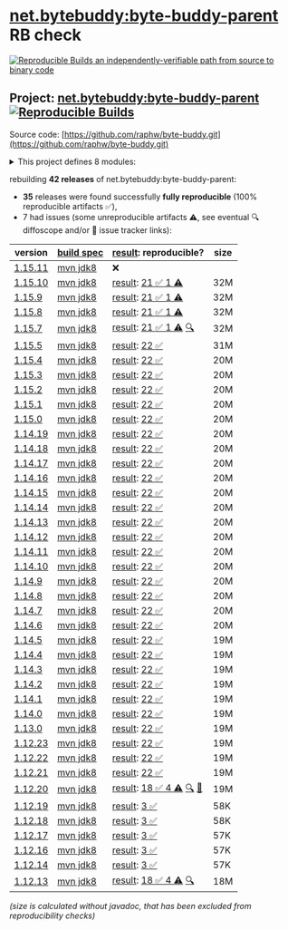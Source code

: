 [net.bytebuddy:byte-buddy-parent](https://central.sonatype.com/artifact/net.bytebuddy/byte-buddy-parent/versions) RB check
=======

[![Reproducible Builds](https://reproducible-builds.org/images/logos/rb.svg) an independently-verifiable path from source to binary code](https://reproducible-builds.org/)

## Project: [net.bytebuddy:byte-buddy-parent](https://central.sonatype.com/artifact/net.bytebuddy/byte-buddy-parent/versions) [![Reproducible Builds](https://img.shields.io/endpoint?url=https://raw.githubusercontent.com/jvm-repo-rebuild/reproducible-central/master/content/net/bytebuddy/badge.json)](https://github.com/jvm-repo-rebuild/reproducible-central/blob/master/content/net/bytebuddy/README.md)

Source code: [https://github.com/raphw/byte-buddy.git](https://github.com/raphw/byte-buddy.git)

<details><summary>This project defines 8 modules:</summary>

* [net.bytebuddy:byte-buddy](https://central.sonatype.com/artifact/net.bytebuddy/byte-buddy/overview)
* [net.bytebuddy:byte-buddy-agent](https://central.sonatype.com/artifact/net.bytebuddy/byte-buddy-agent/overview)
* [net.bytebuddy:byte-buddy-android](https://central.sonatype.com/artifact/net.bytebuddy/byte-buddy-android/overview)
* [net.bytebuddy:byte-buddy-benchmark](https://central.sonatype.com/artifact/net.bytebuddy/byte-buddy-benchmark/overview)
* [net.bytebuddy:byte-buddy-dep](https://central.sonatype.com/artifact/net.bytebuddy/byte-buddy-dep/overview)
* [net.bytebuddy:byte-buddy-gradle-plugin](https://central.sonatype.com/artifact/net.bytebuddy/byte-buddy-gradle-plugin/overview)
* [net.bytebuddy:byte-buddy-maven-plugin](https://central.sonatype.com/artifact/net.bytebuddy/byte-buddy-maven-plugin/overview)
* [net.bytebuddy:byte-buddy-parent](https://central.sonatype.com/artifact/net.bytebuddy/byte-buddy-parent/overview)
</details>

rebuilding **42 releases** of net.bytebuddy:byte-buddy-parent:
- **35** releases were found successfully **fully reproducible** (100% reproducible artifacts :white_check_mark:),
- 7 had issues (some unreproducible artifacts :warning:, see eventual :mag: diffoscope and/or :memo: issue tracker links):

| version | [build spec](/BUILDSPEC.md) | [result](https://reproducible-builds.org/docs/jvm/): reproducible? | size |
| -- | --------- | ------ | -- |
| [1.15.11](https://central.sonatype.com/artifact/net.bytebuddy/byte-buddy-parent/1.15.11/pom) | [mvn jdk8](byte-buddy-1.15.11.buildspec) | :x: | |
| [1.15.10](https://central.sonatype.com/artifact/net.bytebuddy/byte-buddy-parent/1.15.10/pom) | [mvn jdk8](byte-buddy-1.15.10.buildspec) | [result](byte-buddy-parent-1.15.10.buildinfo): [21 :white_check_mark:  1 :warning:](byte-buddy-parent-1.15.10.buildcompare) | 32M |
| [1.15.9](https://central.sonatype.com/artifact/net.bytebuddy/byte-buddy-parent/1.15.9/pom) | [mvn jdk8](byte-buddy-1.15.9.buildspec) | [result](byte-buddy-parent-1.15.9.buildinfo): [21 :white_check_mark:  1 :warning:](byte-buddy-parent-1.15.9.buildcompare) | 32M |
| [1.15.8](https://central.sonatype.com/artifact/net.bytebuddy/byte-buddy-parent/1.15.8/pom) | [mvn jdk8](byte-buddy-1.15.8.buildspec) | [result](byte-buddy-parent-1.15.8.buildinfo): [21 :white_check_mark:  1 :warning:](byte-buddy-parent-1.15.8.buildcompare) | 32M |
| [1.15.7](https://central.sonatype.com/artifact/net.bytebuddy/byte-buddy-parent/1.15.7/pom) | [mvn jdk8](byte-buddy-1.15.7.buildspec) | [result](byte-buddy-parent-1.15.7.buildinfo): [21 :white_check_mark:  1 :warning:](byte-buddy-parent-1.15.7.buildcompare) [:mag:](byte-buddy-parent-1.15.7.diffoscope) | 32M |
| [1.15.5](https://central.sonatype.com/artifact/net.bytebuddy/byte-buddy-parent/1.15.5/pom) | [mvn jdk8](byte-buddy-1.15.5.buildspec) | [result](byte-buddy-parent-1.15.5.buildinfo): [22 :white_check_mark: ](byte-buddy-parent-1.15.5.buildcompare) | 31M |
| [1.15.4](https://central.sonatype.com/artifact/net.bytebuddy/byte-buddy-parent/1.15.4/pom) | [mvn jdk8](byte-buddy-1.15.4.buildspec) | [result](byte-buddy-parent-1.15.4.buildinfo): [22 :white_check_mark: ](byte-buddy-parent-1.15.4.buildcompare) | 20M |
| [1.15.3](https://central.sonatype.com/artifact/net.bytebuddy/byte-buddy-parent/1.15.3/pom) | [mvn jdk8](byte-buddy-1.15.3.buildspec) | [result](byte-buddy-parent-1.15.3.buildinfo): [22 :white_check_mark: ](byte-buddy-parent-1.15.3.buildcompare) | 20M |
| [1.15.2](https://central.sonatype.com/artifact/net.bytebuddy/byte-buddy-parent/1.15.2/pom) | [mvn jdk8](byte-buddy-1.15.2.buildspec) | [result](byte-buddy-parent-1.15.2.buildinfo): [22 :white_check_mark: ](byte-buddy-parent-1.15.2.buildcompare) | 20M |
| [1.15.1](https://central.sonatype.com/artifact/net.bytebuddy/byte-buddy-parent/1.15.1/pom) | [mvn jdk8](byte-buddy-1.15.1.buildspec) | [result](byte-buddy-parent-1.15.1.buildinfo): [22 :white_check_mark: ](byte-buddy-parent-1.15.1.buildcompare) | 20M |
| [1.15.0](https://central.sonatype.com/artifact/net.bytebuddy/byte-buddy-parent/1.15.0/pom) | [mvn jdk8](byte-buddy-1.15.0.buildspec) | [result](byte-buddy-parent-1.15.0.buildinfo): [22 :white_check_mark: ](byte-buddy-parent-1.15.0.buildcompare) | 20M |
| [1.14.19](https://central.sonatype.com/artifact/net.bytebuddy/byte-buddy-parent/1.14.19/pom) | [mvn jdk8](byte-buddy-1.14.19.buildspec) | [result](byte-buddy-parent-1.14.19.buildinfo): [22 :white_check_mark: ](byte-buddy-parent-1.14.19.buildcompare) | 20M |
| [1.14.18](https://central.sonatype.com/artifact/net.bytebuddy/byte-buddy-parent/1.14.18/pom) | [mvn jdk8](byte-buddy-1.14.18.buildspec) | [result](byte-buddy-parent-1.14.18.buildinfo): [22 :white_check_mark: ](byte-buddy-parent-1.14.18.buildcompare) | 20M |
| [1.14.17](https://central.sonatype.com/artifact/net.bytebuddy/byte-buddy-parent/1.14.17/pom) | [mvn jdk8](byte-buddy-1.14.17.buildspec) | [result](byte-buddy-parent-1.14.17.buildinfo): [22 :white_check_mark: ](byte-buddy-parent-1.14.17.buildcompare) | 20M |
| [1.14.16](https://central.sonatype.com/artifact/net.bytebuddy/byte-buddy-parent/1.14.16/pom) | [mvn jdk8](byte-buddy-1.14.16.buildspec) | [result](byte-buddy-parent-1.14.16.buildinfo): [22 :white_check_mark: ](byte-buddy-parent-1.14.16.buildcompare) | 20M |
| [1.14.15](https://central.sonatype.com/artifact/net.bytebuddy/byte-buddy-parent/1.14.15/pom) | [mvn jdk8](byte-buddy-1.14.15.buildspec) | [result](byte-buddy-parent-1.14.15.buildinfo): [22 :white_check_mark: ](byte-buddy-parent-1.14.15.buildcompare) | 20M |
| [1.14.14](https://central.sonatype.com/artifact/net.bytebuddy/byte-buddy-parent/1.14.14/pom) | [mvn jdk8](byte-buddy-1.14.14.buildspec) | [result](byte-buddy-parent-1.14.14.buildinfo): [22 :white_check_mark: ](byte-buddy-parent-1.14.14.buildcompare) | 20M |
| [1.14.13](https://central.sonatype.com/artifact/net.bytebuddy/byte-buddy-parent/1.14.13/pom) | [mvn jdk8](byte-buddy-1.14.13.buildspec) | [result](byte-buddy-parent-1.14.13.buildinfo): [22 :white_check_mark: ](byte-buddy-parent-1.14.13.buildcompare) | 20M |
| [1.14.12](https://central.sonatype.com/artifact/net.bytebuddy/byte-buddy-parent/1.14.12/pom) | [mvn jdk8](byte-buddy-1.14.12.buildspec) | [result](byte-buddy-parent-1.14.12.buildinfo): [22 :white_check_mark: ](byte-buddy-parent-1.14.12.buildcompare) | 20M |
| [1.14.11](https://central.sonatype.com/artifact/net.bytebuddy/byte-buddy-parent/1.14.11/pom) | [mvn jdk8](byte-buddy-1.14.11.buildspec) | [result](byte-buddy-parent-1.14.11.buildinfo): [22 :white_check_mark: ](byte-buddy-parent-1.14.11.buildcompare) | 20M |
| [1.14.10](https://central.sonatype.com/artifact/net.bytebuddy/byte-buddy-parent/1.14.10/pom) | [mvn jdk8](byte-buddy-1.14.10.buildspec) | [result](byte-buddy-parent-1.14.10.buildinfo): [22 :white_check_mark: ](byte-buddy-parent-1.14.10.buildcompare) | 20M |
| [1.14.9](https://central.sonatype.com/artifact/net.bytebuddy/byte-buddy-parent/1.14.9/pom) | [mvn jdk8](byte-buddy-1.14.9.buildspec) | [result](byte-buddy-parent-1.14.9.buildinfo): [22 :white_check_mark: ](byte-buddy-parent-1.14.9.buildcompare) | 20M |
| [1.14.8](https://central.sonatype.com/artifact/net.bytebuddy/byte-buddy-parent/1.14.8/pom) | [mvn jdk8](byte-buddy-1.14.8.buildspec) | [result](byte-buddy-parent-1.14.8.buildinfo): [22 :white_check_mark: ](byte-buddy-parent-1.14.8.buildcompare) | 20M |
| [1.14.7](https://central.sonatype.com/artifact/net.bytebuddy/byte-buddy-parent/1.14.7/pom) | [mvn jdk8](byte-buddy-1.14.7.buildspec) | [result](byte-buddy-parent-1.14.7.buildinfo): [22 :white_check_mark: ](byte-buddy-parent-1.14.7.buildcompare) | 20M |
| [1.14.6](https://central.sonatype.com/artifact/net.bytebuddy/byte-buddy-parent/1.14.6/pom) | [mvn jdk8](byte-buddy-1.14.6.buildspec) | [result](byte-buddy-parent-1.14.6.buildinfo): [22 :white_check_mark: ](byte-buddy-parent-1.14.6.buildcompare) | 20M |
| [1.14.5](https://central.sonatype.com/artifact/net.bytebuddy/byte-buddy-parent/1.14.5/pom) | [mvn jdk8](byte-buddy-1.14.5.buildspec) | [result](byte-buddy-parent-1.14.5.buildinfo): [22 :white_check_mark: ](byte-buddy-parent-1.14.5.buildcompare) | 19M |
| [1.14.4](https://central.sonatype.com/artifact/net.bytebuddy/byte-buddy-parent/1.14.4/pom) | [mvn jdk8](byte-buddy-1.14.4.buildspec) | [result](byte-buddy-parent-1.14.4.buildinfo): [22 :white_check_mark: ](byte-buddy-parent-1.14.4.buildcompare) | 19M |
| [1.14.3](https://central.sonatype.com/artifact/net.bytebuddy/byte-buddy-parent/1.14.3/pom) | [mvn jdk8](byte-buddy-1.14.3.buildspec) | [result](byte-buddy-parent-1.14.3.buildinfo): [22 :white_check_mark: ](byte-buddy-parent-1.14.3.buildcompare) | 19M |
| [1.14.2](https://central.sonatype.com/artifact/net.bytebuddy/byte-buddy-parent/1.14.2/pom) | [mvn jdk8](byte-buddy-1.14.2.buildspec) | [result](byte-buddy-parent-1.14.2.buildinfo): [22 :white_check_mark: ](byte-buddy-parent-1.14.2.buildcompare) | 19M |
| [1.14.1](https://central.sonatype.com/artifact/net.bytebuddy/byte-buddy-parent/1.14.1/pom) | [mvn jdk8](byte-buddy-1.14.1.buildspec) | [result](byte-buddy-parent-1.14.1.buildinfo): [22 :white_check_mark: ](byte-buddy-parent-1.14.1.buildcompare) | 19M |
| [1.14.0](https://central.sonatype.com/artifact/net.bytebuddy/byte-buddy-parent/1.14.0/pom) | [mvn jdk8](byte-buddy-1.14.0.buildspec) | [result](byte-buddy-parent-1.14.0.buildinfo): [22 :white_check_mark: ](byte-buddy-parent-1.14.0.buildcompare) | 19M |
| [1.13.0](https://central.sonatype.com/artifact/net.bytebuddy/byte-buddy-parent/1.13.0/pom) | [mvn jdk8](byte-buddy-1.13.0.buildspec) | [result](byte-buddy-parent-1.13.0.buildinfo): [22 :white_check_mark: ](byte-buddy-parent-1.13.0.buildcompare) | 19M |
| [1.12.23](https://central.sonatype.com/artifact/net.bytebuddy/byte-buddy-parent/1.12.23/pom) | [mvn jdk8](byte-buddy-1.12.23.buildspec) | [result](byte-buddy-parent-1.12.23.buildinfo): [22 :white_check_mark: ](byte-buddy-parent-1.12.23.buildcompare) | 19M |
| [1.12.22](https://central.sonatype.com/artifact/net.bytebuddy/byte-buddy-parent/1.12.22/pom) | [mvn jdk8](byte-buddy-1.12.22.buildspec) | [result](byte-buddy-parent-1.12.22.buildinfo): [22 :white_check_mark: ](byte-buddy-parent-1.12.22.buildcompare) | 19M |
| [1.12.21](https://central.sonatype.com/artifact/net.bytebuddy/byte-buddy-parent/1.12.21/pom) | [mvn jdk8](byte-buddy-1.12.21.buildspec) | [result](byte-buddy-parent-1.12.21.buildinfo): [22 :white_check_mark: ](byte-buddy-parent-1.12.21.buildcompare) | 19M |
| [1.12.20](https://central.sonatype.com/artifact/net.bytebuddy/byte-buddy-parent/1.12.20/pom) | [mvn jdk8](byte-buddy-1.12.20.buildspec) | [result](byte-buddy-parent-1.12.20.buildinfo): [18 :white_check_mark:  4 :warning:](byte-buddy-parent-1.12.20.buildcompare) [:mag:](byte-buddy-parent-1.12.20.diffoscope) [:memo:](https://github.com/raphw/byte-buddy/pull/1371) | 19M |
| [1.12.19](https://central.sonatype.com/artifact/net.bytebuddy/byte-buddy-parent/1.12.19/pom) | [mvn jdk8](byte-buddy-1.12.19.buildspec) | [result](byte-buddy-parent-1.12.19.buildinfo): [3 :white_check_mark: ](byte-buddy-parent-1.12.19.buildcompare) | 58K |
| [1.12.18](https://central.sonatype.com/artifact/net.bytebuddy/byte-buddy-parent/1.12.18/pom) | [mvn jdk8](byte-buddy-1.12.18.buildspec) | [result](byte-buddy-parent-1.12.18.buildinfo): [3 :white_check_mark: ](byte-buddy-parent-1.12.18.buildcompare) | 58K |
| [1.12.17](https://central.sonatype.com/artifact/net.bytebuddy/byte-buddy-parent/1.12.17/pom) | [mvn jdk8](byte-buddy-1.12.17.buildspec) | [result](byte-buddy-parent-1.12.17.buildinfo): [3 :white_check_mark: ](byte-buddy-parent-1.12.17.buildcompare) | 57K |
| [1.12.16](https://central.sonatype.com/artifact/net.bytebuddy/byte-buddy-parent/1.12.16/pom) | [mvn jdk8](byte-buddy-1.12.16.buildspec) | [result](byte-buddy-parent-1.12.16.buildinfo): [3 :white_check_mark: ](byte-buddy-parent-1.12.16.buildcompare) | 57K |
| [1.12.14](https://central.sonatype.com/artifact/net.bytebuddy/byte-buddy-parent/1.12.14/pom) | [mvn jdk8](byte-buddy-1.12.14.buildspec) | [result](byte-buddy-parent-1.12.14.buildinfo): [3 :white_check_mark: ](byte-buddy-parent-1.12.14.buildcompare) | 57K |
| [1.12.13](https://central.sonatype.com/artifact/net.bytebuddy/byte-buddy-parent/1.12.13/pom) | [mvn jdk8](byte-buddy-1.12.13.buildspec) | [result](byte-buddy-parent-1.12.13.buildinfo): [18 :white_check_mark:  4 :warning:](byte-buddy-parent-1.12.13.buildcompare) [:mag:](byte-buddy-parent-1.12.13.diffoscope) | 18M |

<i>(size is calculated without javadoc, that has been excluded from reproducibility checks)</i>
